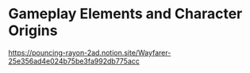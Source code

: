 
# **Gameplay Elements and Character Origins**
https://pouncing-rayon-2ad.notion.site/Wayfarer-25e356ad4e024b75be3fa992db775acc

 